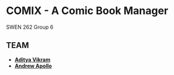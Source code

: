 # COMIX - A Comic Book Manager

SWEN 262 Group 6

## TEAM

* [**Aditya Vikram**](https://github.com/lunarcon)
* [**Andrew Apollo**](https://github.com/AndrewApollo628)
